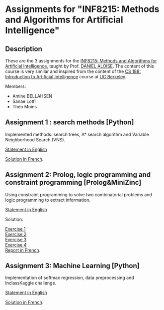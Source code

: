 #  Assignments  for "INF8215: Methods and Algorithms for Artificial Intelligence"

## Description

These are the 3 assignments for the [INF8215: Methods and Algorithms for Artificial Intelligence](https://www.polymtl.ca/etudes/cours/intelligence-artif-methodes-et-algorithmes), taught by Prof. [DANIEL ALOISE](https://www.polymtl.ca/expertises/aloise-daniel). The content of this course is very similar and inspired from the content of the [CS 188: Introduction to Artificial Intelligence](http://inst.eecs.berkeley.edu/~cs188/fa19/) course at [UC Berkeley](https://www.berkeley.edu/).

Members:
- Amine BELLAHSEN
- Sanae Lotfi
- Théo Moins

## Assignment 1 : search methods [Python]

Implemented methods: search trees, A* search algorithm and Variable Neighborhood Search (VNS). 

[Statement in English](https://github.com/AmineBellahsen/INF8215-Algorithms-for-AI/blob/master/HW1/tp1_2018_EN_Statement.ipynb)

[Solution in French](https://github.com/AmineBellahsen/INF8215-Algorithms-for-AI/blob/master/HW1/INF8215_HW1_FR.ipynb).


## Assignment 2: Prolog, logic programming and constraint programming [Prolog&MiniZinc]

Using constraint programming to solve two combinatorial problems and logic programming to extract information.

[Statement in English](https://github.com/AmineBellahsen/INF8215-Algorithms-for-AI/blob/master/HW2/TP2_A18_EN_Statement.pdf)

Solution:

[Exercise 1](https://github.com/AmineBellahsen/INF8215-Algorithms-for-AI/blob/master/HW2/tp2_exo1.mzn)  
[Exercise 2](https://github.com/AmineBellahsen/INF8215-Algorithms-for-AI/blob/master/HW2/tp2_exo2.mzn)  
[Exercise 3](https://github.com/AmineBellahsen/INF8215-Algorithms-for-AI/blob/master/HW2/tp2_exo3.pl)  
[Exercise 4](https://github.com/AmineBellahsen/INF8215-Algorithms-for-AI/blob/master/HW2/tp2_exo4.pl)  
[Report in French](https://github.com/AmineBellahsen/INF8215-Algorithms-for-AI/blob/master/HW2/compte_rendu_tp2_inf8215.pdf).

## Assignment 3: Machine Learning [Python]

Implementation of softmax regression, data preprocessing and InclassKaggle challenge.

[Statement in English](https://github.com/AmineBellahsen/INF8215-Algorithms-for-AI/blob/master/HW3/TP3_EN_Statement.ipynb)

[Solution in French](https://github.com/AmineBellahsen/INF8215-Algorithms-for-AI/blob/master/HW3/TP3_FR_Solution.ipynb).

